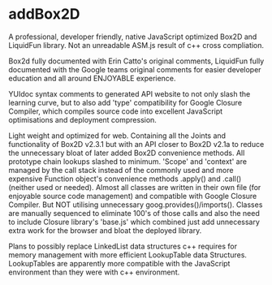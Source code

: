 # addBox2D

A professional, developer friendly, native JavaScript optimized Box2D and LiquidFun library.
Not an unreadable ASM.js result of c++ cross compliation.

Box2d fully documented with Erin Catto's original comments, LiquidFun fully documented with the Google teams original
comments for easier developer education and all around ENJOYABLE experience.

YUIdoc syntax comments to generated API website to not only slash the learning curve, but to also add 'type' compatibility 
for Google Closure Compiler, which compiles source code into excellent JavaScript optimisations and deployment compression.

Light weight and optimized for web. Containing all the Joints and functionality of Box2D v2.3.1 but with an API closer 
to Box2D v2.1a to reduce the unnecessary bloat of later added Box2D convenience methods. All prototype chain lookups 
slashed to minimum. 'Scope' and 'context' are managed by the call stack instead of the commonly used and more expensive 
Function object's convenience methods .apply() and .call() (neither used or needed). Almost all classes are written in their 
own file (for enjoyable source code management) and compatible with Google Closure Compiler. But NOT utilising unnecessary 
goog.provides()/imports(). Classes are manually sequenced to eliminate 100's of those calls and also the need to include 
Closure library's 'base.js' which combined just add unnecessary extra work for the browser and bloat the deployed library.

Plans to possibly replace LinkedList data structures c++ requires for memory management with more efficient LookupTable data
Structures. LookupTables are apparently more compatible with the JavaScript environment than they were with c++ environment.
